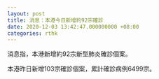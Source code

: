 ```yaml
---
layout: post
title: 消息：本港今日新增約92宗確診
date: 2020-12-03 13:42:47.000000000 +08:00
categories: rthk
---
```


消息指，本港新增約92宗新型肺炎確診個案。 

本港昨日新增103宗確診個案，累計確診病例6499宗。
